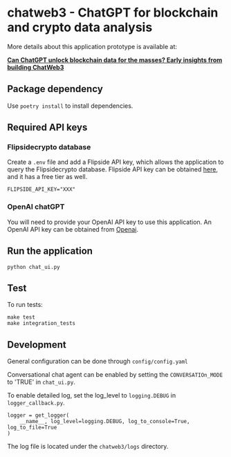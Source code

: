 # chatweb3 - ChatGPT for blockchain and crypto data analysis

More details about this application prototype is available at: 

**[Can ChatGPT unlock blockchain data for the masses? Early insights from building ChatWeb3](https://www.inweb3.com/chatcrypto-chatgpt-for-blockchain-data/)**

## Package dependency

Use `poetry install` to install dependencies.

## Required API keys

### Flipsidecrypto database

Create a `.env` file and add a Flipside API key, which allows the application to query the Flipsidecrypto database. Flipside API key can be obtained [here](https://flipsidecrypto.xyz/account/api-keys), and it has a free tier as well.

```
FLIPSIDE_API_KEY="XXX"
```

### OpenAI chatGPT

You will need to provide your OpenAI API key to use this application. An OpenAI API key can be obtained from [Openai](https://platform.openai.com/account/api-keys). 

## Run the application

```
python chat_ui.py 
```

## Test

To run tests:

```
make test
make integration_tests
```

## Development

General configuration can be done through `config/config.yaml`

Conversational chat agent can be enabled by setting the `CONVERSATIOn_MODE` to 'TRUE' in `chat_ui.py`.

To enable detailed log, set the log_level to `logging.DEBUG` in `logger_callback.py`.

```
logger = get_logger(
    __name__, log_level=logging.DEBUG, log_to_console=True, log_to_file=True
)
```

The log file is located under the `chatweb3/logs` directory.
